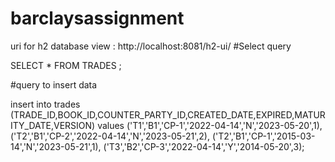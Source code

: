 # barclaysassignment
uri for h2 database view : http://localhost:8081/h2-ui/
#Select query

SELECT * FROM TRADES ;

#query to insert data

insert into trades (TRADE_ID,BOOK_ID,COUNTER_PARTY_ID,CREATED_DATE,EXPIRED,MATURITY_DATE,VERSION)
values ('T1','B1','CP-1','2022-04-14','N','2023-05-20',1), 
('T2','B1','CP-2','2022-04-14','N','2023-05-21',2),
('T2','B1','CP-1','2015-03-14','N','2023-05-21',1),
('T3','B2','CP-3','2022-04-14','Y','2014-05-20',3);
